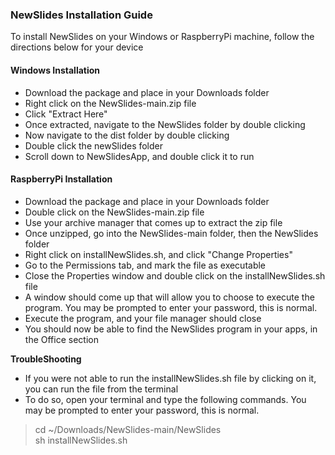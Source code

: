 ### NewSlides Installation Guide
To install NewSlides on your Windows or RaspberryPi machine, follow the directions below for your device

#### Windows Installation
- Download the package and place in your Downloads folder
- Right click on the NewSlides-main.zip file
- Click "Extract Here"
- Once extracted, navigate to the NewSlides folder by double clicking
- Now navigate to the dist folder by double clicking
- Double click the newSlides folder
- Scroll down to NewSlidesApp, and double click it to run

#### RaspberryPi Installation
- Download the package and place in your Downloads folder
- Double click on the NewSlides-main.zip file
- Use your archive manager that comes up to extract the zip file
- Once unzipped, go into the NewSlides-main folder, then the NewSlides folder
- Right click on installNewSlides.sh, and click "Change Properties"
- Go to the Permissions tab, and mark the file as executable
- Close the Properties window and double click on the installNewSlides.sh file
- A window should come up that will allow you to choose to execute the program. You may be prompted to enter your password, this is normal. 
- Execute the program, and your file manager should close
- You should now be able to find the NewSlides program in your apps, in the Office section

**TroubleShooting**
- If you were not able to run the installNewSlides.sh file by clicking on it, you can run the file from the terminal 
- To do so, open your terminal and type the following commands. You may be prompted to enter your password, this is normal. 
> cd ~/Downloads/NewSlides-main/NewSlides<br>
> sh installNewSlides.sh
